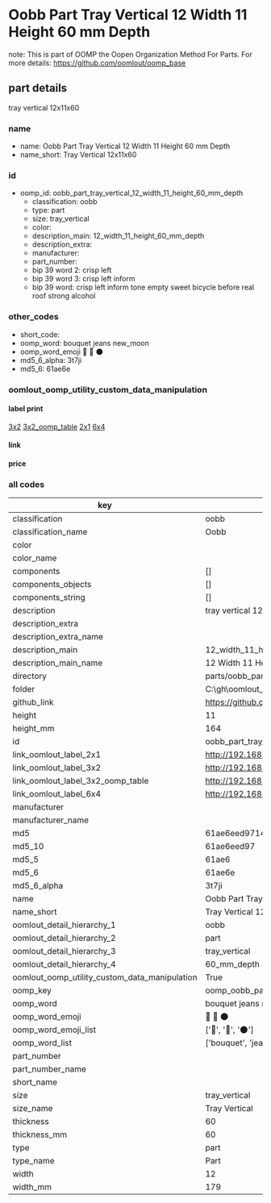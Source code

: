 # Oobb Part Tray Vertical 12 Width 11 Height 60 mm Depth  

note: This is part of OOMP the Oopen Organization Method For Parts. For more details: https://github.com/oomlout/oomp_base

##  part details
  



tray vertical 12x11x60



### name
* name: Oobb Part Tray Vertical 12 Width 11 Height 60 mm Depth
* name_short: Tray Vertical 12x11x60 
### id
* oomp_id: oobb_part_tray_vertical_12_width_11_height_60_mm_depth
  * classification: oobb
  * type: part
  * size: tray_vertical
  * color: 
  * description_main: 12_width_11_height_60_mm_depth
  * description_extra: 
  * manufacturer: 
  * part_number: 
  * bip 39 word 2: crisp left
  * bip 39 word 3: crisp left inform
  * bip 39 word: crisp left inform tone empty sweet bicycle before real roof strong alcohol

### other_codes
* short_code: 
* oomp_word: bouquet jeans new_moon
* oomp_word_emoji :bouquet: :jeans: :new_moon:
* md5_6_alpha: 3t7ji
* md5_6: 61ae6e






### oomlout_oomp_utility_custom_data_manipulation
#### label print
[3x2](http://192.168.1.245:1112/?label=oomp%203t7ji)
[3x2_oomp_table](http://192.168.1.108:1112/?label=oomp%203t7ji)
[2x1](http://192.168.1.242:1112/?label=oomp%203t7ji)
[6x4](http://192.168.1.55:1112/?label=oomp%203t7ji)    

#### link

                              

#### price







### all codes 
| key | value |  
| --- | --- |  
| classification | oobb |  
| classification_name | Oobb |  
| color |  |  
| color_name |  |  
| components | [] |  
| components_objects | [] |  
| components_string | [] |  
| description | tray vertical 12x11x60 |  
| description_extra |  |  
| description_extra_name |  |  
| description_main | 12_width_11_height_60_mm_depth |  
| description_main_name | 12 Width 11 Height 60 mm Depth |  
| directory | parts/oobb_part_tray_vertical_12_width_11_height_60_mm_depth |  
| folder | C:\gh\oomlout_oobb_version_4_generated_parts\parts\oobb_part_tray_vertical_12_width_11_height_60_mm_depth |  
| github_link | https://github.com/oomlout/oomlout_oomp_part_src/tree/main/parts/oobb_part_tray_vertical_12_width_11_height_60_mm_depth |  
| height | 11 |  
| height_mm | 164 |  
| id | oobb_part_tray_vertical_12_width_11_height_60_mm_depth |  
| link_oomlout_label_2x1 | http://192.168.1.242:1112/?label=oomp%203t7ji |  
| link_oomlout_label_3x2 | http://192.168.1.245:1112/?label=oomp%203t7ji |  
| link_oomlout_label_3x2_oomp_table | http://192.168.1.108:1112/?label=oomp%203t7ji |  
| link_oomlout_label_6x4 | http://192.168.1.55:1112/?label=oomp%203t7ji |  
| manufacturer |  |  
| manufacturer_name |  |  
| md5 | 61ae6eed971422bf6ea49e44e71fc99d |  
| md5_10 | 61ae6eed97 |  
| md5_5 | 61ae6 |  
| md5_6 | 61ae6e |  
| md5_6_alpha | 3t7ji |  
| name | Oobb Part Tray Vertical 12 Width 11 Height 60 mm Depth |  
| name_short | Tray Vertical 12x11x60  |  
| oomlout_detail_hierarchy_1 | oobb |  
| oomlout_detail_hierarchy_2 | part |  
| oomlout_detail_hierarchy_3 | tray_vertical |  
| oomlout_detail_hierarchy_4 | 60_mm_depth |  
| oomlout_oomp_utility_custom_data_manipulation | True |  
| oomp_key | oomp_oobb_part_tray_vertical_12_width_11_height_60_mm_depth |  
| oomp_word | bouquet jeans new_moon |  
| oomp_word_emoji | :bouquet: :jeans: :new_moon: |  
| oomp_word_emoji_list | [':bouquet:', ':jeans:', ':new_moon:'] |  
| oomp_word_list | ['bouquet', 'jeans', 'new_moon'] |  
| part_number |  |  
| part_number_name |  |  
| short_name |  |  
| size | tray_vertical |  
| size_name | Tray Vertical |  
| thickness | 60 |  
| thickness_mm | 60 |  
| type | part |  
| type_name | Part |  
| width | 12 |  
| width_mm | 179 |  

